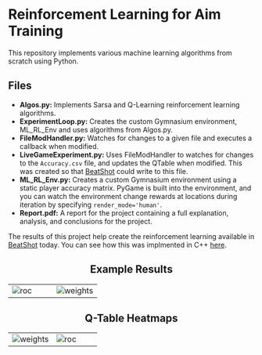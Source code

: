 # Reinforcement Learning for Aim Training

This repository implements various machine learning algorithms from scratch using Python.

## Files
- **Algos.py:** Implements Sarsa and Q-Learning reinforcement learning algorithms.
- **ExperimentLoop.py:** Creates the custom Gymnasium environment, ML_RL_Env and uses algorithms from Algos.py.
- **FileModHandler.py:** Watches for changes to a given file and executes a callback when modified.
- **LiveGameExperiment.py:** Uses FileModHandler to watches for changes to the `Accuracy.csv` file, and updates the QTable when modified. This was created so that [BeatShot](https://github.com/markoleptic/BeatShot) could write to this file.
- **ML_RL_Env.py:** Creates a custom Gymnasium environment using a static player accuracy matrix. PyGame is built into the environment, and you can watch the environment change rewards at locations during iteration by specifying `render_mode='human'`.
- **Report.pdf:** A report for the project containing a full explanation, analysis, and conclusions for the project.

The results of this project help create the reinforcement learning available in [BeatShot](https://github.com/markoleptic/BeatShot) today. You can see how this was implmented in C++ [here](https://github.com/markoleptic/BeatShot/blob/develop/Source/BeatShot/Private/Target/ReinforcementLearningComponent.cpp).

<table>
  <h2 align="center"><b>Example Results</b></h2>
    <tr>
    <td width=50%>
        <img src="https://github.com/markoleptic/ReinforcementLearning-for-AimTraining/assets/86213229/81a59900-16b6-445a-aee6-2538c589b584" alt="roc">
    </td>
    <td width=50%>
        <img src="https://github.com/markoleptic/ReinforcementLearning-for-AimTraining/assets/86213229/151636de-100e-4524-97f9-7477ef21a762" alt="weights">
    </td>
  </tr>
</table>
<table>
  <h2 align="center"><b>Q-Table Heatmaps</b></h2>
  <tr>
    <td width=50%>
        <img src="https://github.com/markoleptic/ReinforcementLearning-for-AimTraining/assets/86213229/7fd203d4-afe2-4612-b7c9-13b344596de9" alt="weights">
    </td>
    <td width=50%>
        <img src="https://github.com/markoleptic/ReinforcementLearning-for-AimTraining/assets/86213229/9205dc11-c32d-47c8-9a55-be602b88a04d" alt="roc">
    </td>
  </tr>
</table>

